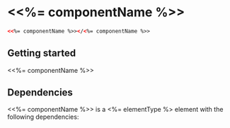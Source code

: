 # &lt;<%= componentName %>&gt;

```html
<<%= componentName %>></<%= componentName %>>
```

## Getting started 

&lt;<%= componentName %>&gt;

## Dependencies

&lt;<%= componentName %>&gt; is a <%= elementType %> element with the following dependencies:
